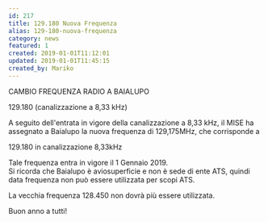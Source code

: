 ```yaml
---
id: 217
title: 129.180 Nuova Frequenza
alias: 129-180-nuova-frequenza
category: news
featured: 1
created: 2019-01-01T11:12:01
updated: 2019-01-01T11:45:15
created_by: Mariko
---
```

<p>
</p>
<p>
 CAMBIO FREQUENZA RADIO A BAIALUPO
</p>
<p>
 129.180 (canalizzazione a 8,33 kHz)
</p>
<p>
 A seguito dell'entrata in vigore della canalizzazione a 8,33 kHz, il MISE ha assegnato
 <span class="text_exposed_show">
  a Baialupo la nuova frequenza di 129,175MHz, che corrisponde a
 </span>
</p>
<div class="text_exposed_show">
 <p>
  <span>
   129.180 in canalizzazione 8,33kHz
  </span>
 </p>
 <p>
  Tale frequenza entra in vigore il 1 Gennaio 2019.
  <br/>
  Si ricorda che Baialupo è aviosuperficie e non è sede di ente ATS, quindi data frequenza non può essere utilizzata per scopi ATS.
 </p>
 <p>
  La vecchia frequenza 128.450 non dovrà più essere utilizzata.
 </p>
 <p>
  Buon anno a tutti!
 </p>
 <p>
 </p>
 <p>
 </p>
</div>
<p>
</p>
<p>
 <img alt="" border="0" src="images/833baialupo.png"/>
</p>
<p>
</p>
<p>
 <img alt="" border="0" src="images/rettifica.PNG"/>
</p>
<p>
</p>
<p>
</p>
<p>
</p>
<p>
</p>
